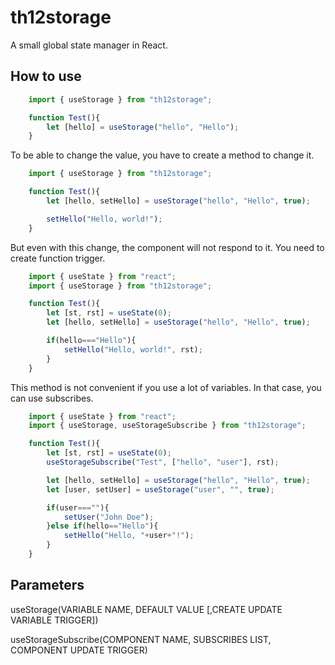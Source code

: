 # th12storage

A small global state manager in React.

## How to use

```javascript
	import { useStorage } from "th12storage";

	function Test(){
		let [hello] = useStorage("hello", "Hello");
	}
```

To be able to change the value, you have to create a method to change it.

```javascript
	import { useStorage } from "th12storage";

	function Test(){
		let [hello, setHello] = useStorage("hello", "Hello", true);

		setHello("Hello, world!");
	}
```

But even with this change, the component will not respond to it. 
You need to create function trigger.

```javascript
	import { useState } from "react";
	import { useStorage } from "th12storage";

	function Test(){
		let [st, rst] = useState(0);
		let [hello, setHello] = useStorage("hello", "Hello", true);

		if(hello==="Hello"){
			setHello("Hello, world!", rst);
		}
	}
```

This method is not convenient if you use a lot of variables. In that case, you can use subscribes.

```javascript
	import { useState } from "react";
	import { useStorage, useStorageSubscribe } from "th12storage";

	function Test(){
		let [st, rst] = useState(0);
		useStorageSubscribe("Test", ["hello", "user"], rst);

		let [hello, setHello] = useStorage("hello", "Hello", true);
		let [user, setUser] = useStorage("user", "", true);

		if(user===""){
			setUser("John Doe");
		}else if(hello=="Hello"){
			setHello("Hello, "+user+"!");
		}
	}
```

## Parameters

useStorage(VARIABLE NAME, DEFAULT VALUE [,CREATE UPDATE VARIABLE TRIGGER])

useStorageSubscribe(COMPONENT NAME, SUBSCRIBES LIST, COMPONENT UPDATE TRIGGER)